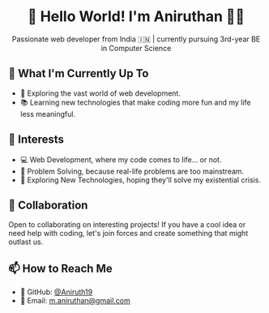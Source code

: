 <div align="center">

# 👋 Hello World! I'm Aniruthan 👨‍💻

Passionate web developer from India 🇮🇳 | currently pursuing 3rd-year BE in Computer Science

</div>

## 🌱 What I'm Currently Up To

- 🚀 Exploring the vast world of web development.
- 📚 Learning new technologies that make coding more fun and my life less meaningful.


## 👀 Interests

- 💻 Web Development, where my code comes to life... or not.
- 🧠 Problem Solving, because real-life problems are too mainstream.
- 🚀 Exploring New Technologies, hoping they'll solve my existential crisis.


## 🤝 Collaboration

Open to collaborating on interesting projects! If you have a cool idea or need help with coding, let's join forces and create something that might outlast us.

## 📫 How to Reach Me

- 📁 GitHub: [@Aniruth19](https://github.com/Aniruth19)
- 📧 Email: m.aniruthan@gmail.com


